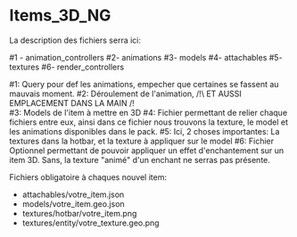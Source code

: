 # Items_3D_NG

La description des fichiers serra ici:



#1 - animation_controllers
#2- animations
#3- models 
#4- attachables
#5- textures
#6- render_controllers


#1: Query pour def les animations, empecher que certaines se fassent au mauvais moment.
#2: Déroulement de l'animation, /!\ ET AUSSI EMPLACEMENT DANS LA MAIN /!\
#3: Models de l'item à mettre en 3D
#4: Fichier permettant de relier chaque fichiers entre eux, ainsi dans ce fichier nous trouvons la texture, le model et les animations disponibles dans le pack.
#5: Ici, 2 choses importantes: La textures dans la hotbar, et la texture à appliquer sur le model
#6: Fichier Optionnel permettant de pouvoir appliquer un effet d'enchantement sur un item 3D. Sans, la texture "animé" d'un enchant ne serras pas présente.


Fichiers obligatoire à chaques nouvel item: 

- attachables/votre_item.json
- models/votre_item.geo.json
- textures/hotbar/votre_item.png
- textures/entity/votre_texture.geo.png
